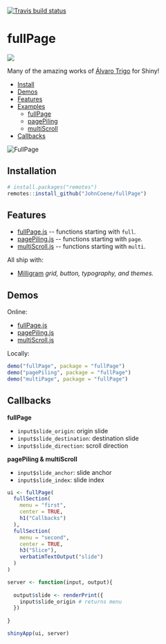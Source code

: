 [![Travis build status](https://travis-ci.org/RinteRface/fullPage.svg?branch=master)](https://travis-ci.org/RinteRface/fullPage)

# fullPage

![](http://rinterface.com/inst/images/shinybulma.svg)

Many of the amazing works of [Álvaro Trigo](https://alvarotrigo.com/) for Shiny!

* [Install](#install)
* [Demos](#examples)
* [Features](#features)
* [Examples](#examples)
    * [fullPage](#fullPage-1)
    * [pagePiling](#pagePiling)
    * [multiScroll](#multiScroll)
* [Callbacks](#callbacks)

![FullPage](fullPage.gif)

## Installation

``` r
# install.packages("remotes")
remotes::install_github("JohnCoene/fullPage")
```

## Features

* [fullPage.js](https://github.com/alvarotrigo/fullPage.js/) -- functions starting with `full`.
* [pagePiling.js](https://github.com/alvarotrigo/pagePiling.js/) -- functions starting with `page`.
* [multiScroll.js](https://github.com/alvarotrigo/multiscroll.js) -- functions starting with `multi`.

All ship with:

* [Milligram](https://milligram.io/) *grid, button, typography, and themes.*

## Demos

Online:

* [fullPage.js](https://shiny.john-coene.com/fullPage)
* [pagePiling.js](https://shiny.john-coene.com/pagePiling)
* [multiScroll.js](https://shiny.john-coene.com/multiScroll)


Locally:

```r
demo("fullPage", package = "fullPage")
demo("pagePiling", package = "fullPage")
demo("multiPage", package = "fullPage")
```

## Callbacks

**fullPage**

- `input$slide_origin`: origin slide
- `input$slide_destination`: destination slide
- `input$slide_direction`: scroll direction

**pagePiling & multiScroll**

- `input$slide_anchor`: slide anchor
- `input$slide_index`: slide index

```r
ui <- fullPage(
  fullSection(
    menu = "first",
    center = TRUE,
    h1("Callbacks")
  ),
  fullSection(
    menu = "second",
    center = TRUE,
    h3("Slice"),
    verbatimTextOutput("slide")
  )
)

server <- function(input, output){
  
  output$slide <- renderPrint({
    input$slide_origin # returns menu
  })
  
}

shinyApp(ui, server)
```
